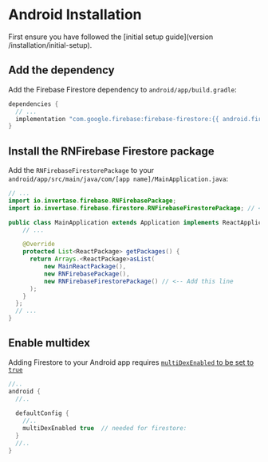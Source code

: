 # Android Installation

First ensure you have followed the [initial setup guide](version /installation/initial-setup).

## Add the dependency

Add the Firebase Firestore dependency to `android/app/build.gradle`:

```groovy
dependencies {
  // ...
  implementation "com.google.firebase:firebase-firestore:{{ android.firebase.firestore }}"
}
```

## Install the RNFirebase Firestore package

Add the `RNFirebaseFirestorePackage` to your `android/app/src/main/java/com/[app name]/MainApplication.java`:

```java
// ...
import io.invertase.firebase.RNFirebasePackage;
import io.invertase.firebase.firestore.RNFirebaseFirestorePackage; // <-- Add this line

public class MainApplication extends Application implements ReactApplication {
    // ...

    @Override
    protected List<ReactPackage> getPackages() {
      return Arrays.<ReactPackage>asList(
          new MainReactPackage(),
          new RNFirebasePackage(),
          new RNFirebaseFirestorePackage() // <-- Add this line
      );
    }
  };
  // ...
}
```

## Enable multidex

Adding Firestore to your Android app requires [`multiDexEnabled` to be set to `true`](https://developer.android.com/studio/build/multidex)

```java
//..
android {
  //..
  
  defaultConfig {
    //..
    multiDexEnabled true  // needed for firestore:
  }
  //..
}
```
